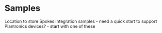 Samples
=======

Location to store Spokes integration samples - need a quick start to support Plantronics devices? - start with one of these
